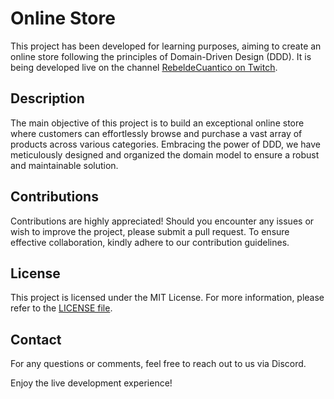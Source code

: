 # Online Store

This project has been developed for learning purposes, aiming to create an online store following the principles of Domain-Driven Design (DDD). It is being developed live on the channel [RebeldeCuantico on Twitch](https://www.twitch.tv/rebeldecuantico).

## Description

The main objective of this project is to build an exceptional online store where customers can effortlessly browse and purchase a vast array of products across various categories. Embracing the power of DDD, we have meticulously designed and organized the domain model to ensure a robust and maintainable solution.

## Contributions

Contributions are highly appreciated! Should you encounter any issues or wish to improve the project, please submit a pull request. To ensure effective collaboration, kindly adhere to our contribution guidelines.

## License

This project is licensed under the MIT License. For more information, please refer to the [LICENSE file](LICENSE).

## Contact

For any questions or comments, feel free to reach out to us via Discord.

Enjoy the live development experience!

